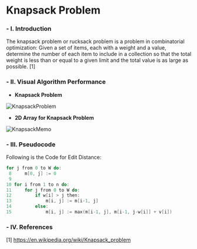 # Knapsack Problem

### - I. Introduction

The knapsack problem or rucksack problem is a problem in combinatorial optimization: Given a set of items, each with a weight and a value, determine the number of each item to include in a collection so that the total weight is less than or equal to a given limit and the total value is as large as possible. [1]

### - II. Visual Algorithm Performance

- **Knapsack Problem**

![KnapsackProblem](https://upload.wikimedia.org/wikipedia/commons/thumb/f/fd/Knapsack.svg/250px-Knapsack.svg.png)

- **2D Array for Knapsack Problem**

![KnapsackMemo](http://users.informatik.uni-halle.de/~jopsi/daus/knapsack10.gif)

### - III. Pseudocode

Following is the Code for Edit Distance:

```C++
for j from 0 to W do:
 8     m[0, j] := 0
 9 
10 for i from 1 to n do:
11     for j from 0 to W do:
12         if w[i] > j then:
13             m[i, j] := m[i-1, j]
14         else:
15             m[i, j] := max(m[i-1, j], m[i-1, j-w[i]] + v[i])
```

### - IV. References

[1] https://en.wikipedia.org/wiki/Knapsack_problem